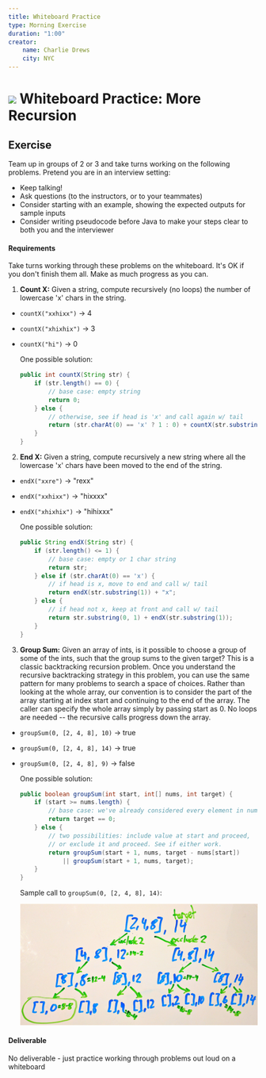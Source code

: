 ```yaml
---
title: Whiteboard Practice
type: Morning Exercise
duration: "1:00"
creator:
    name: Charlie Drews
    city: NYC
---
```


# ![](https://ga-dash.s3.amazonaws.com/production/assets/logo-9f88ae6c9c3871690e33280fcf557f33.png) Whiteboard Practice: More Recursion

## Exercise

Team up in groups of 2 or 3 and take turns working on the following problems. Pretend you are in an interview setting:
- Keep talking!
- Ask questions (to the instructors, or to your teammates)
- Consider starting with an example, showing the expected outputs for sample inputs
- Consider writing pseudocode before Java to make your steps clear to both you and the interviewer

#### Requirements

Take turns working through these problems on the whiteboard. It's OK if you don't finish them all. Make as much progress as you can.

1. **Count X:** Given a string, compute recursively (no loops) the number of lowercase 'x' chars in the string.
  - `countX("xxhixx")` -> 4
  - `countX("xhixhix")` -> 3
  - `countX("hi")` -> 0

    One possible solution:

    ```java
    public int countX(String str) {
        if (str.length() == 0) {
            // base case: empty string
            return 0;
        } else {
            // otherwise, see if head is 'x' and call again w/ tail
            return (str.charAt(0) == 'x' ? 1 : 0) + countX(str.substring(1));
        }
    }
    ```

2. **End X:** Given a string, compute recursively a new string where all the lowercase 'x' chars have been moved to the end of the string.
  - `endX("xxre")` -> "rexx"
  - `endX("xxhixx")` -> "hixxxx"
  - `endX("xhixhix")` -> "hihixxx"

    One possible solution:

    ```java
    public String endX(String str) {
        if (str.length() <= 1) {
            // base case: empty or 1 char string
            return str;
        } else if (str.charAt(0) == 'x') {
            // if head is x, move to end and call w/ tail
            return endX(str.substring(1)) + "x";
        } else {
            // if head not x, keep at front and call w/ tail
            return str.substring(0, 1) + endX(str.substring(1));
        }
    }
    ```

3. **Group Sum:** Given an array of ints, is it possible to choose a group of some of the ints, such that the group sums to the given target? This is a classic backtracking recursion problem. Once you understand the recursive backtracking strategy in this problem, you can use the same pattern for many problems to search a space of choices. Rather than looking at the whole array, our convention is to consider the part of the array starting at index start and continuing to the end of the array. The caller can specify the whole array simply by passing start as 0. No loops are needed -- the recursive calls progress down the array.

  - `groupSum(0, [2, 4, 8], 10)` -> true
  - `groupSum(0, [2, 4, 8], 14)` -> true
  - `groupSum(0, [2, 4, 8], 9)` -> false

    One possible solution:

    ```java
    public boolean groupSum(int start, int[] nums, int target) {
        if (start >= nums.length) {
            // base case: we've already considered every element in nums
            return target == 0;
        } else {
            // two possibilities: include value at start and proceed,
            // or exclude it and proceed. See if either work.
            return groupSum(start + 1, nums, target - nums[start])
                || groupSum(start + 1, nums, target);
        }
    }
    ```

    Sample call to `groupSum(0, [2, 4, 8], 14)`:
    
    <img src="images/groupSum.jpg" width="600"/>

#### Deliverable

No deliverable - just practice working through problems out loud on a whiteboard
